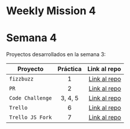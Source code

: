 # Weekly Mission 4
# Semana 4 

Proyectos desarrollados en la semana 3:

| Proyecto | Práctica | Link al repo |
| ------------- |:-------------:| -----:|
|`fizzbuzz`|1|[Link al repo](https://github.com/)|
|`PR`|2|[Link al repo](https://github.com/)|
|`Code Challenge`|3, 4, 5|[Link al repo](https://github.com/)|
|`Trello`|6|[Link al repo](https://github.com/)|
|`Trello JS Fork`|7|[Link al repo](https://github.com/)|
